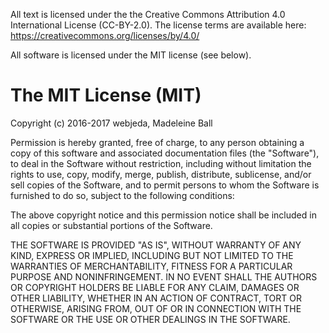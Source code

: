 All text is licensed under the the Creative Commons Attribution 4.0 International License (CC-BY-2.0). The license terms are available here: https://creativecommons.org/licenses/by/4.0/

All software is licensed under the MIT license (see below).

# The MIT License (MIT)
Copyright (c) 2016-2017 webjeda, Madeleine Ball

Permission is hereby granted, free of charge, to any person obtaining a copy of this software and associated documentation files (the "Software"), to deal in the Software without restriction, including without limitation the rights to use, copy, modify, merge, publish, distribute, sublicense, and/or sell copies of the Software, and to permit persons to whom the Software is furnished to do so, subject to the following conditions:

The above copyright notice and this permission notice shall be included in all copies or substantial portions of the Software.

THE SOFTWARE IS PROVIDED "AS IS", WITHOUT WARRANTY OF ANY KIND, EXPRESS OR IMPLIED, INCLUDING BUT NOT LIMITED TO THE WARRANTIES OF MERCHANTABILITY, FITNESS FOR A PARTICULAR PURPOSE AND NONINFRINGEMENT. IN NO EVENT SHALL THE AUTHORS OR COPYRIGHT HOLDERS BE LIABLE FOR ANY CLAIM, DAMAGES OR OTHER LIABILITY, WHETHER IN AN ACTION OF CONTRACT, TORT OR OTHERWISE, ARISING FROM, OUT OF OR IN CONNECTION WITH THE SOFTWARE OR THE USE OR OTHER DEALINGS IN THE SOFTWARE.
